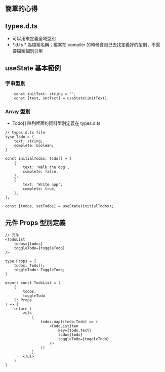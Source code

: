 ## 簡單的心得

## types.d.ts 
* 可以用來定義全域型別
* *.d.ts * 為檔案名稱；檔案在 compiler 的時候會自己去找定義好的型別，不需要檔案個別引用


## useState 基本範例

### 字串型別
```
    const initText: string = '';
    const [text, setText] = useState(initText);
```


### Array 型別

* Todo[] 陣列裡面的資料型別定義在 types.d.ts

```
// types.d.ts file
type Todo = {
    text: string;
    complete: boolean;
}
```

```
const initialTodos: Todo[] = [
    {
        text: 'Walk the dog',
        complete: false,
    },
    {
        text: 'Write app',
        complete: true,
    },
];

const [todos, setTodos] = useState(initialTodos);
```

## 元件 Props 型別定義

```
// 元件
<TodoList
    todos={todos}
    toggleTodo={toggleTodo}
/>
```

```
type Props = {
    todos: Todo[];
    toggleTodo: ToggleTodo;
}

export const TodoList = (
    { 
        todos, 
        toggleTodo 
    }: Props
) => {
    return (
        <ul>
            {
                todos.map((todo:Todo) => (
                    <TodoListItem
                        key={todo.text}
                        todo={todo}
                        toggleTodo={toggleTodo}
                    />
                ))
            }
        </ul>
    )
}
```